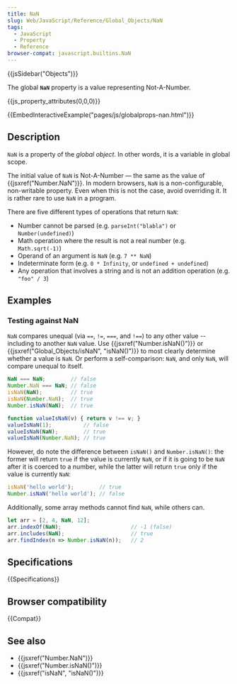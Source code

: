 ```yaml
---
title: NaN
slug: Web/JavaScript/Reference/Global_Objects/NaN
tags:
  - JavaScript
  - Property
  - Reference
browser-compat: javascript.builtins.NaN
---
```

{{jsSidebar("Objects")}}

The global **`NaN`** property is a value representing Not-A-Number.

{{js_property_attributes(0,0,0)}}

{{EmbedInteractiveExample("pages/js/globalprops-nan.html")}}

## Description

`NaN` is a property of the _global object_. In other words, it is a variable in
global scope.

The initial value of `NaN` is Not-A-Number — the same as the value of
{{jsxref("Number.NaN")}}. In modern browsers, `NaN` is a
non-configurable, non-writable property. Even when this is not the case, avoid
overriding it. It is rather rare to use `NaN` in a program.

There are five different types of operations that return `NaN`:

- Number cannot be parsed (e.g. `parseInt("blabla")` or `Number(undefined)`)
- Math operation where the result is not a real number (e.g. `Math.sqrt(-1)`)
- Operand of an argument is `NaN` (e.g. `7 ** NaN`)
- Indeterminate form (e.g. `0 * Infinity`, or `undefined + undefined`)
- Any operation that involves a string and is not an addition operation (e.g.
  `"foo" / 3`)

## Examples

### Testing against NaN

`NaN` compares unequal (via `==`, `!=`, `===`, and `!==`) to any other value --
including to another `NaN` value. Use {{jsxref("Number.isNaN()")}} or
{{jsxref("Global_Objects/isNaN", "isNaN()")}} to most clearly
determine whether a value is `NaN`. Or perform a self-comparison: `NaN`, and
only `NaN`, will compare unequal to itself.

```js
NaN === NaN;        // false
Number.NaN === NaN; // false
isNaN(NaN);         // true
isNaN(Number.NaN);  // true
Number.isNaN(NaN);  // true

function valueIsNaN(v) { return v !== v; }
valueIsNaN(1);          // false
valueIsNaN(NaN);        // true
valueIsNaN(Number.NaN); // true
```

However, do note the difference between `isNaN()` and `Number.isNaN()`: the
former will return `true` if the value is currently `NaN`, or if it is going to
be `NaN` after it is coerced to a number, while the latter will return `true`
only if the value is currently `NaN`:

```js
isNaN('hello world');        // true
Number.isNaN('hello world'); // false
```

Additionally, some array methods cannot find `NaN`, while others can.

```js
let arr = [2, 4, NaN, 12];
arr.indexOf(NaN);                      // -1 (false)
arr.includes(NaN);                     // true
arr.findIndex(n => Number.isNaN(n));   // 2
```

## Specifications

{{Specifications}}

## Browser compatibility

{{Compat}}

## See also

- {{jsxref("Number.NaN")}}
- {{jsxref("Number.isNaN()")}}
- {{jsxref("isNaN", "isNaN()")}}
